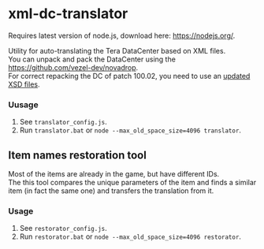 # xml-dc-translator

Requires latest version of node.js, download here: https://nodejs.org/.

Utility for auto-translating the Tera DataCenter based on XML files.   
You can unpack and pack the DataCenter using the https://github.com/vezel-dev/novadrop.   
For correct repacking the DC of patch 100.02, you need to use an [updated XSD files](https://drive.google.com/drive/folders/1U1w4GgEgEoeayX3dmMryIX70ztdisCl9?usp=sharing).

### Uusage

1. See `translator_config.js`.
2. Run `translator.bat` or `node --max_old_space_size=4096 translator`.

## Item names restoration tool

Most of the items are already in the game, but have different IDs.   
The this tool compares the unique parameters of the item and finds a similar item (in fact the same one) and transfers the translation from it.

### Usage

1. See `restorator_config.js`.
2. Run `restorator.bat` or `node --max_old_space_size=4096 restorator`.
